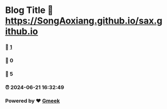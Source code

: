 # Blog Title :link: https://SongAoxiang.github.io/sax.github.io 
### :page_facing_up: [1](https://SongAoxiang.github.io/sax.github.io/tag.html) 
### :speech_balloon: 0 
### :hibiscus: 5 
### :alarm_clock: 2024-06-21 16:32:49 
### Powered by :heart: [Gmeek](https://github.com/Meekdai/Gmeek)
